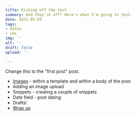 ```yaml
---
title: Kicking off the test
summary: And they're off! Here's what I'm going to test.
date: 2021-05-03
tags:
- dates
- cms
img: ''
alt: ''
draft: false
upload: ''

---
```

Change this to the "first post" post.

* [Images](/images/) - within a template and within a body of the post
* Adding an image upload
* Snippets - creating a couple of snippets
* Date field - post dating
* Drafts!
* [Wrap up](/wrap-up/)
